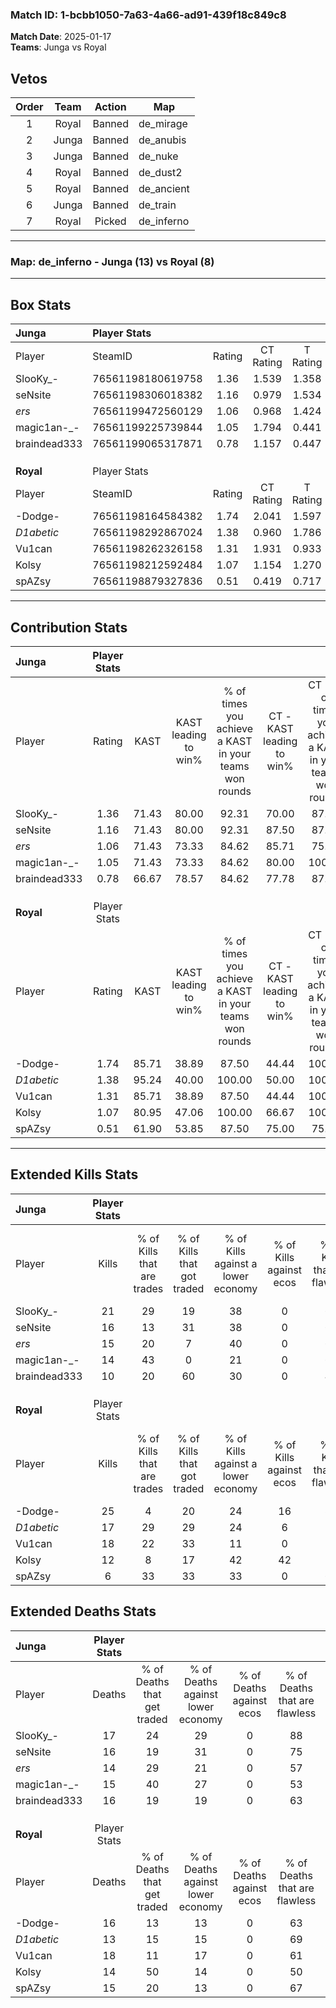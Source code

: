 ### Match ID: 1-bcbb1050-7a63-4a66-ad91-439f18c849c8  
**Match Date**: 2025-01-17  
**Teams**: Junga vs Royal  

## Vetos  

| Order | Team | Action | Map |
| :---: | :--: | :----: | --- |
| 1 | Royal | Banned | de_mirage |
| 2 | Junga | Banned | de_anubis |
| 3 | Junga | Banned | de_nuke |
| 4 | Royal | Banned | de_dust2 |
| 5 | Royal | Banned | de_ancient |
| 6 | Junga | Banned | de_train |
| 7 | Royal | Picked | de_inferno |

---  

### **Map**: de_inferno - Junga (13) vs Royal (8)  
---  

## Box Stats  

| **Junga**    | Player Stats      |        |           |          |       |       |       |         |        |      |     |
| :- | :- | :-: | :-: | :-: | :-: | :-: | :-: | :-: | :-: | :-: | :-: |
| Player       | SteamID           | Rating | CT Rating | T Rating | KAST  |  ADR  | Kills | Assists | Deaths | K/D  | HS% |
| SlooKy_-     | 76561198180619758 |  1.36  |   1.539   |  1.358   | 71.43 | 97.8  |  21   |    6    |   17   | 1.24 | 57  |
| seNsite      | 76561198306018382 |  1.16  |   0.979   |  1.534   | 71.43 | 91.0  |  16   |    8    |   16   | 1.00 | 75  |
| _ers_        | 76561199472560129 |  1.06  |   0.968   |  1.424   | 71.43 | 62.9  |  15   |    3    |   14   | 1.07 | 33  |
| magic1an-_-  | 76561199225739844 |  1.05  |   1.794   |  0.441   | 71.43 | 77.5  |  14   |    6    |   15   | 0.93 | 50  |
| braindead333 | 76561199065317871 |  0.78  |   1.157   |  0.447   | 66.67 | 60.8  |  10   |    6    |   16   | 0.63 | 70  |
|              |                   |        |           |          |       |       |       |         |        |      |     |
|              |                   |        |           |          |       |       |       |         |        |      |     |
|              |                   |        |           |          |       |       |       |         |        |      |     |
| **Royal**    | Player Stats      |        |           |          |       |       |       |         |        |      |     |
| Player       | SteamID           | Rating | CT Rating | T Rating | KAST  |  ADR  | Kills | Assists | Deaths | K/D  | HS% |
| -Dodge-      | 76561198164584382 |  1.74  |   2.041   |  1.597   | 85.71 | 124.2 |  25   |    6    |   16   | 1.56 | 60  |
| _D1abetic_   | 76561198292867024 |  1.38  |   0.960   |  1.786   | 95.24 | 76.5  |  17   |    2    |   13   | 1.31 | 41  |
| Vu1can       | 76561198262326158 |  1.31  |   1.931   |  0.933   | 85.71 | 95.0  |  18   |    7    |   18   | 1.00 | 50  |
| Kolsy        | 76561198212592484 |  1.07  |   1.154   |  1.270   | 80.95 | 76.2  |  12   |    7    |   14   | 0.86 | 33  |
| spAZsy       | 76561198879327836 |  0.51  |   0.419   |  0.717   | 61.90 | 33.7  |   6   |    5    |   15   | 0.40 | 16  |
---  

## Contribution Stats  

| **Junga**    | Player Stats |       |                      |                                                        |                           |                                                             |                          |                                                            |
| :- | :-: | :-: | :-: | :-: | :-: | :-: | :-: | :-: |
| Player       |    Rating    | KAST  | KAST leading to win% | % of times you achieve a KAST in your teams won rounds | CT - KAST leading to win% | CT - % of times you achieve a KAST in your teams won rounds | T - KAST leading to win% | T - % of times you achieve a KAST in your teams won rounds |
| SlooKy_-     |     1.36     | 71.43 |        80.00         |                         92.31                          |           70.00           |                            87.50                            |          100.00          |                           100.00                           |
| seNsite      |     1.16     | 71.43 |        80.00         |                         92.31                          |           87.50           |                            87.50                            |          71.43           |                           100.00                           |
| _ers_        |     1.06     | 71.43 |        73.33         |                         84.62                          |           85.71           |                            75.00                            |          62.50           |                           100.00                           |
| magic1an-_-  |     1.05     | 71.43 |        73.33         |                         84.62                          |           80.00           |                           100.00                            |          60.00           |                           60.00                            |
| braindead333 |     0.78     | 66.67 |        78.57         |                         84.62                          |           77.78           |                            87.50                            |          80.00           |                           80.00                            |
|              |              |       |                      |                                                        |                           |                                                             |                          |                                                            |
|              |              |       |                      |                                                        |                           |                                                             |                          |                                                            |
|              |              |       |                      |                                                        |                           |                                                             |                          |                                                            |
| **Royal**    | Player Stats |       |                      |                                                        |                           |                                                             |                          |                                                            |
| Player       |    Rating    | KAST  | KAST leading to win% | % of times you achieve a KAST in your teams won rounds | CT - KAST leading to win% | CT - % of times you achieve a KAST in your teams won rounds | T - KAST leading to win% | T - % of times you achieve a KAST in your teams won rounds |
| -Dodge-      |     1.74     | 85.71 |        38.89         |                         87.50                          |           44.44           |                           100.00                            |          33.33           |                           75.00                            |
| _D1abetic_   |     1.38     | 95.24 |        40.00         |                         100.00                         |           50.00           |                           100.00                            |          33.33           |                           100.00                           |
| Vu1can       |     1.31     | 85.71 |        38.89         |                         87.50                          |           44.44           |                           100.00                            |          33.33           |                           75.00                            |
| Kolsy        |     1.07     | 80.95 |        47.06         |                         100.00                         |           66.67           |                           100.00                            |          36.36           |                           100.00                           |
| spAZsy       |     0.51     | 61.90 |        53.85         |                         87.50                          |           75.00           |                            75.00                            |          44.44           |                           100.00                           |
---  

## Extended Kills Stats  

| **Junga**    | Player Stats |                            |                            |                                    |                         |                              |                                 |                                       |                    |           |
| :- | :-: | :-: | :-: | :-: | :-: | :-: | :-: | :-: | :-: | :-: |
| Player       |    Kills     | % of Kills that are trades | % of Kills that got traded | % of Kills against a lower economy | % of Kills against ecos | % of Kills that are flawless | % of Kills that are close duels | % of Kills that are assisted by flash | Pistol Round Kills | AWP Kills |
| SlooKy_-     |      21      |             29             |             19             |                 38                 |            0            |              62              |                5                |                   5                   |         0          |     1     |
| seNsite      |      16      |             13             |             31             |                 38                 |            0            |              63              |                0                |                   0                   |         0          |     3     |
| _ers_        |      15      |             20             |             7              |                 40                 |            0            |              67              |                0                |                   7                   |         0          |     0     |
| magic1an-_-  |      14      |             43             |             0              |                 21                 |            0            |              64              |                0                |                   7                   |         0          |     2     |
| braindead333 |      10      |             20             |             60             |                 30                 |            0            |              40              |               10                |                  20                   |         0          |     2     |
|              |              |                            |                            |                                    |                         |                              |                                 |                                       |                    |           |
|              |              |                            |                            |                                    |                         |                              |                                 |                                       |                    |           |
|              |              |                            |                            |                                    |                         |                              |                                 |                                       |                    |           |
| **Royal**    | Player Stats |                            |                            |                                    |                         |                              |                                 |                                       |                    |           |
| Player       |    Kills     | % of Kills that are trades | % of Kills that got traded | % of Kills against a lower economy | % of Kills against ecos | % of Kills that are flawless | % of Kills that are close duels | % of Kills that are assisted by flash | Pistol Round Kills | AWP Kills |
| -Dodge-      |      25      |             4              |             20             |                 24                 |           16            |              84              |                4                |                   4                   |         0          |     5     |
| _D1abetic_   |      17      |             29             |             29             |                 24                 |            6            |              59              |                6                |                   6                   |         0          |     0     |
| Vu1can       |      18      |             22             |             33             |                 11                 |            0            |              56              |               22                |                   6                   |         1          |     3     |
| Kolsy        |      12      |             8              |             17             |                 42                 |           42            |              58              |                8                |                   0                   |         3          |     0     |
| spAZsy       |      6       |             33             |             33             |                 33                 |            0            |              67              |                0                |                   0                   |         0          |     1     |
## Extended Deaths Stats  

| **Junga**    | Player Stats |                             |                                   |                          |                               |                            |                           |               |
| :- | :-: | :-: | :-: | :-: | :-: | :-: | :-: | :-: |
| Player       |    Deaths    | % of Deaths that get traded | % of Deaths against lower economy | % of Deaths against ecos | % of Deaths that are flawless | % of Deaths that are close | % of Deaths while blinded | Deaths to AWP |
| SlooKy_-     |      17      |             24              |                29                 |            0             |              88               |             0              |             0             |       1       |
| seNsite      |      16      |             19              |                31                 |            0             |              75               |             0              |             0             |       0       |
| _ers_        |      14      |             29              |                21                 |            0             |              57               |             7              |             7             |       0       |
| magic1an-_-  |      15      |             40              |                27                 |            0             |              53               |             27             |             7             |       1       |
| braindead333 |      16      |             19              |                19                 |            0             |              63               |             13             |             6             |       2       |
|              |              |                             |                                   |                          |                               |                            |                           |               |
|              |              |                             |                                   |                          |                               |                            |                           |               |
|              |              |                             |                                   |                          |                               |                            |                           |               |
| **Royal**    | Player Stats |                             |                                   |                          |                               |                            |                           |               |
| Player       |    Deaths    | % of Deaths that get traded | % of Deaths against lower economy | % of Deaths against ecos | % of Deaths that are flawless | % of Deaths that are close | % of Deaths while blinded | Deaths to AWP |
| -Dodge-      |      16      |             13              |                13                 |            0             |              63               |             0              |             6             |       0       |
| _D1abetic_   |      13      |             15              |                15                 |            0             |              69               |             0              |             8             |       0       |
| Vu1can       |      18      |             11              |                17                 |            0             |              61               |             6              |             6             |       0       |
| Kolsy        |      14      |             50              |                14                 |            0             |              50               |             0              |             7             |       0       |
| spAZsy       |      15      |             20              |                13                 |            0             |              67               |             7              |             7             |       0       |
